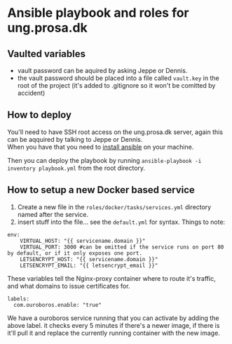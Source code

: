 # Ansible playbook and roles for ung.prosa.dk
## Vaulted variables
* vault password can be aquired by asking Jeppe or Dennis.
* the vault password should be placed into a file called `vault.key` in the root of the project (it's added to .gitignore so it won't be comitted by accident)

## How to deploy
You'll need to have SSH root access on the ung.prosa.dk server, again this can be aqquired by talking to Jeppe or Dennis.  
When you have that you need to [install ansible](https://docs.ansible.com/ansible/latest/installation_guide/intro_installation.html) on your machine.

Then you can deploy the playbook by running `ansible-playbook -i inventory playbook.yml` from the root directory.

## How to setup a new Docker based service
1. Create a new file in the `roles/docker/tasks/services.yml` directory named after the service.
2. insert stuff into the file… see the `default.yml` for syntax. Things to note:  
```
env:
    VIRTUAL_HOST: "{{ servicename.domain }}"
    VIRTUAL_PORT: 3000 #can be omitted if the service runs on port 80 by default, or if it only exposes one port.
    LETSENCRYPT_HOST: "{{ servicename.domain }}"
    LETSENCRYPT_EMAIL: "{{ letsencrypt_email }}"
```
These variables tell the Nginx-proxy container where to route it's traffic, and what domains to issue certificates for.  
```
labels:
  com.ouroboros.enable: "true"
```
We have a ouroboros service running that you can activate by adding the above label. it checks every 5 minutes if there's a newer image, if there is it'll pull it and replace the currently running container with the new image.
